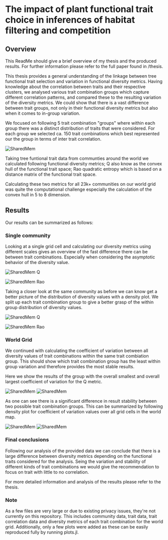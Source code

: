# The impact of plant functional trait choice in inferences of habitat filtering and competition

## Overview ##

This ReadMe should give a brief overview of my thesis and the produced results. For further information please refer to the full paper found in /thesis.

This thesis provides a general understanding of the linkage between tree functional trait selection and variation in functional diversity metrics. Having knowledge about the correlation between traits and their respective clusters, we analysed various trait combination groups which capture different correlation patterns, and compared these to the resulting variation of the diversity metrics. We could show that there is a vast difference between trait groups, not only in their functional diversity metrics but also when it comes to in-group variation.

We focused on following 5 trait combination "groups" where within each group there was a distinct distribution of traits that were considered. For each group we selected ca. 150 trait combinations which best represented our the group in terms of inter trait correlation.

![SharedMem](./plots/trait_usage_groups.png)

Taking tree funtional trait data from communties around the world we calculated following functional diversity metrics; Q also know as the convex hull of the functional trait space; Rao quadratic entropy which is based on a distance matrix of the functional trait space.

Calculating these two metrics for all 23k+ communities on our world grid was quite the computational challenge especially the calculation of the convex hull in 5 to 8 dimension.

## Results ##

Our results can be summarized as follows:

### Single community ###

Looking at a single grid cell and calculating our diversity metrics using different scales gives an overview of the fast difference there can be between trait combinations. Especially when considering the asymptotic behavior of the diversity value.

![SharedMem](./plots/qhull/grid_4030_scal_qhull.png)
Q

![SharedMem](./plots/rao/grid_4030_scal_rao.png)
Rao

Taking a closer look at the same community as before we can know get a better picture of the distribution of diversity values with a density plot.
We split up each trait combination group to give a better grasp of the within group distribution of diversity values.

![SharedMem](./plots/qhull/grid_4030_dens_qhull.png)
Q

![SharedMem](./plots/rao/grid_4030_dens_rao.png)
Rao

### World Grid ###

We continued with calculating the coefficient of variation between all diversity values of trait combinations within the same trait combiation group. This should show which trait combination group has the least within group variation and therefore provides the most stable results.

Here we show the results of the group with the overall smallest and overall largest coefficient of variation for the Q metric. 

![SharedMem](./plots/qhull/Map_qhull_group_1_qhull.png)
![SharedMem](./plots/qhull/Map_qhull_group_3_qhull.png)

As one can see there is a significant difference in result stability between two possible trait combination groups. This can be summarized by following density plot for coefficient of variation values over all grid cells in the world map.

![SharedMem](./plots/qhull/dens_cv_qhull.png)
![SharedMem](./plots/rao/dens_cv_rao.png)


### Final conclusions ###

Following our analysis of the provided data we can conclude that there is a large difference between diversity metrics depending on the functional traits considered for the analysis. Seing the variation and stability of different kinds of trait combinations we would give the recommendation to focus on trait with little to no correlation.

For more detailed information and analysis of the results please refer to the thesis.



### Note ###

As a few files are very large or due to existing privacy issues, they're not currently on this repository. This includes community data, trait data, trait correlation data and diversity metrics of each trait combination for the world grid. Additionally, only a few plots were added as these can be easily reproduced fully by running plots.jl.






